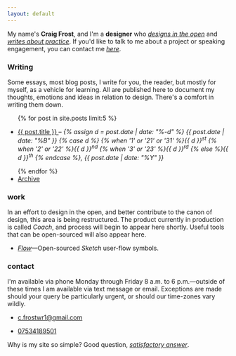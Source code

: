 ```yaml
---
layout: default
---
```

My name's **Craig Frost**, and I'm a **designer** who [*designs in the open*](/2014/10/24/designing-in-the-open/) and [*writes about practice*](/archive/). If you'd like to talk to me about a project or speaking engagement, you can contact me [*here*](mailto:c.frostwr1@gmail.com).

### Writing

Some essays, most blog posts, I write for you, the reader, but mostly for myself, as a vehicle for learning. All are published here to document my thoughts, emotions and ideas in relation to design. There's a comfort in writing them down.

<ul class="posts">  
	{% for post in site.posts limit:5 %}  
    <li>  
        <a class="post-title" href="{{ BASE_PATH }}{{ post.url }}">  
            <p>{{ post.title }}
        </a> – <em>{% assign d = post.date | date: "%-d"  %}
  {{ post.date | date: "%B" }}
  {% case d %}
  {% when '1' or '21' or '31' %}{{ d }}<sup>st</sup>
  {% when '2' or '22' %}{{ d }}<sup>nd</sup>
  {% when '3' or '23' %}{{ d }}<sup>rd</sup>
  {% else %}{{ d }}<sup>th</sup>
  {% endcase %},
  {{ post.date | date: "%Y" }}</em></p>
    </li>
	{% endfor %}  
    <li>
        <a href="/archive">Archive
        </a>
    </li>
</ul>

### work

In an effort to design in the open, and better contribute to the canon of design, this area is being restructured. The product currently in production is called *Coach*, and process will begin to appear here shortly. Useful tools that can be open-sourced will also appear here.

<ul>
    <li><p><a href="http://craigfro.st/flow/"><em>Flow</em></a>—Open-sourced <em>Sketch</em> user-flow symbols.</p>
    </li>
</ul>

### contact

I'm available via phone Monday through Friday 8 a.m. to 6 p.m.—outside of these times I am available via text message or email. Exceptions are made should your query be particularly urgent, or should our time-zones vary wildly. 

<ul>
    <li><p><a href="mailto:c.frostwr1@gmail.com">c.frostwr1@gmail.com</a></p>
    </li>
    <li><p><a href="tel:07534189501">07534189501</a></p>
</ul>

Why is my site so simple? Good question, [*satisfactory answer*](/an-explanation).
